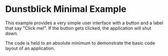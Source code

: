 # Dunstblick Minimal Example

This example provides a very simple user interface with a button and a label
that say "Click me!".
If the button gets clicked, the application will shut down.

The code is held to an absolute minimum to demonstrate the basic code layout
of an application.
